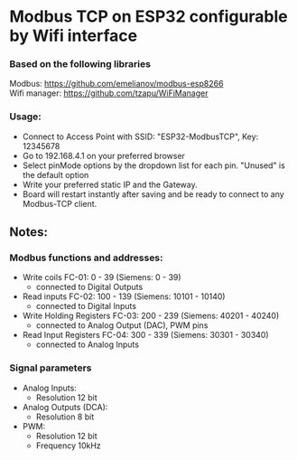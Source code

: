 # Modbus TCP on ESP32 configurable by Wifi interface

### Based on the following libraries
Modbus: https://github.com/emelianov/modbus-esp8266  
Wifi manager: https://github.com/tzapu/WiFiManager

### Usage:
* Connect to Access Point with SSID: "ESP32-ModbusTCP", Key: 12345678
* Go to 192.168.4.1 on your preferred browser
* Select pinMode options by the dropdown list for each pin. "Unused" is the default option
* Write your preferred static IP and the Gateway.
* Board will restart instantly after saving and be ready to connect to any Modbus-TCP client. 

## Notes: 
### Modbus functions and addresses:  
* Write coils FC-01: 0 - 39 (Siemens: 0 - 39)
  - connected to Digital Outputs
* Read inputs FC-02: 100 - 139 (Siemens: 10101 - 10140)
  - connected to Digital Inputs
* Write Holding Registers FC-03: 200 - 239 (Siemens: 40201 - 40240)
  - connected to Analog Output (DAC), PWM pins
* Read Input Registers FC-04: 300 - 339 (Siemens: 30301 - 30340)
  - connected to Analog Inputs
 
### Signal parameters  
* Analog Inputs:
  - Resolution 12 bit
* Analog Outputs (DCA):
  - Resolution 8 bit
* PWM:
  - Resolution 12 bit
  - Frequency 10kHz
